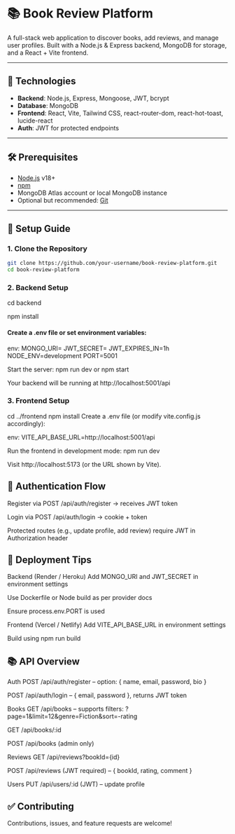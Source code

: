 # 📚 Book Review Platform

A full-stack web application to discover books, add reviews, and manage user profiles. Built with a Node.js & Express backend, MongoDB for storage, and a React + Vite frontend.

---

## 🧩 Technologies

- **Backend**: Node.js, Express, Mongoose, JWT, bcrypt
- **Database**: MongoDB
- **Frontend**: React, Vite, Tailwind CSS, react-router-dom, react-hot-toast, lucide-react
- **Auth**: JWT for protected endpoints
  

---

## 🛠️ Prerequisites

- [Node.js](https://nodejs.org/) v18+
- [npm](https://www.npmjs.com/)
- MongoDB Atlas account or local MongoDB instance
- Optional but recommended: [Git](https://git-scm.com/)

---

## 🚀 Setup Guide

### 1. Clone the Repository

```bash
git clone https://github.com/your-username/book-review-platform.git
cd book-review-platform
```

### 2. Backend Setup

cd backend

npm install

#### Create a .env file or set environment variables: 

env: MONGO_URI=<your-mongo-connection-string>
JWT_SECRET=<your-jwt-secret>
JWT_EXPIRES_IN=1h
NODE_ENV=development
PORT=5001


Start the server: npm run dev or npm start

Your backend will be running at http://localhost:5001/api

### 3. Frontend Setup

cd ../frontend
npm install
Create a .env file (or modify vite.config.js accordingly):

env:
VITE_API_BASE_URL=http://localhost:5001/api

Run the frontend in development mode: npm run dev

Visit http://localhost:5173 (or the URL shown by Vite).

## 🔐 Authentication Flow
Register via POST /api/auth/register → receives JWT token

Login via POST /api/auth/login → cookie + token

Protected routes (e.g., update profile, add review) require JWT in Authorization header

## 🔁 Deployment Tips
Backend (Render / Heroku)
Add MONGO_URI and JWT_SECRET in environment settings

Use Dockerfile or Node build as per provider docs

Ensure process.env.PORT is used

Frontend (Vercel / Netlify)
Add VITE_API_BASE_URL in environment settings

Build using npm run build

## 📚 API Overview
Auth
POST /api/auth/register – option: { name, email, password, bio }

POST /api/auth/login – { email, password }, returns JWT token

Books
GET /api/books – supports filters: ?page=1&limit=12&genre=Fiction&sort=-rating

GET /api/books/:id

POST /api/books (admin only)

Reviews
GET /api/reviews?bookId={id}

POST /api/reviews (JWT required) – { bookId, rating, comment }

Users
PUT /api/users/:id (JWT) – update profile

## ✅ Contributing
Contributions, issues, and feature requests are welcome!
